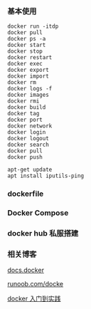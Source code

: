 ### 基本使用

```
docker run -itdp
docker pull
docker ps -a
docker start
docker stop
docker restart
docker exec
docker export
docker import
docker rm
docker logs -f
docker images
docker rmi
docker build
docker tag
docker port
docker network
docker login
docker logout
docker search
docker pull
docker push
```

```
apt-get update
apt install iputils-ping
```

### dockerfile

### Docker Compose

### docker hub 私服搭建

### 相关博客

[docs.docker](https://docs.docker.com/engine/reference/commandline/push/)

[runoob.com/docke](https://www.runoob.com/docker/docker-command-manual.html)

[docker 入门到实践](https://yeasy.gitbook.io/docker_practice/repository/registry)
